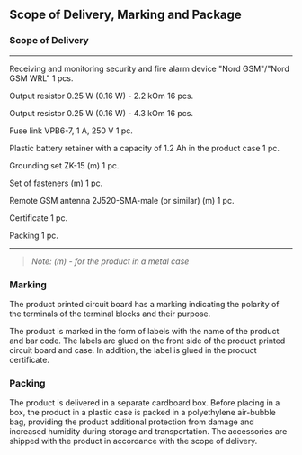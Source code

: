 ## Scope of Delivery, Marking and Package

### Scope of Delivery

--------------------------------------------------------------------------------- -------
Receiving and monitoring security and fire alarm device "Nord GSM"/"Nord GSM WRL" 1 pcs.

Output resistor 0.25 W (0.16 W) - 2.2 kOm                                         16 pcs.

Output resistor 0.25 W (0.16 W) - 4.3 kOm                                         16 pcs.

Fuse link VPB6-7, 1 A, 250 V                                                      1 pc.

Plastic battery retainer with a capacity of 1.2 Ah in the product case            1 pc.

Grounding set ZK-15 (m)                                                           1 pc.

Set of fasteners (m)                                                              1 pc.

Remote GSM antenna 2J520-SMA-male (or similar) (m)                                1 pc.

Certificate                                                                       1 pc.

Packing                                                                           1 pc.

-----------------------------------------------------------------------------------------

> *Note: (m) - for the product in a metal case*

### Marking

The product printed circuit board has a marking indicating the polarity of the terminals of the terminal blocks and their purpose. 

The product is marked in the form of labels with the name of the product and bar code. The labels are glued on the front side of the product printed circuit board and case. In addition, the label is glued in the product certificate.

### Packing

The product is delivered in a separate cardboard box. Before placing in a box, the product in a plastic case is packed in a polyethylene air-bubble bag, providing the product additional protection from damage and increased humidity during storage and transportation. The accessories are shipped with the product in accordance with the scope of delivery.
